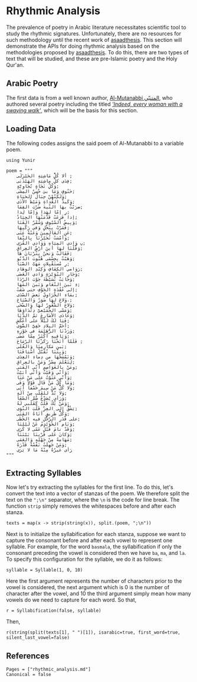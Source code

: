 Rhythmic Analysis
=============
The prevalence of poetry in Arabic literature necessitates scientific tool to study the rhythmic signatures. Unfortunately, there are no resources for such methodology until the recent work of [asaadthesis](@citet). This section will demonstrate the APIs for doing rhythmic analysis based on the methodologies proposed by [asaadthesis](@citet). To do this, there are two types of text that will be studied, and these are pre-Islamic poetry and the Holy Qur'an.

## Arabic Poetry
The first data is from a well known author, [Al-Mutanabbi المتنبّي](https://en.wikipedia.org/wiki/Al-Mutanabbi), who authored several poetry including the titled [*'Indeed, every woman with a swaying walk'*](https://www.youtube.com/watch?v=9c1IrQwfYFM), which will be the basis for this section.
## Loading Data
The following codes assigns the said poem of Al-Mutanabbi to a variable poem.
```@example abc
using Yunir

poem = """
    ألا كُلُّ مَاشِيَةِ الخَيْزَلَى ;
    فِدَى كلِّ ماشِيَةِ الهَيْذَبَى;
    وَكُلِّ نَجَاةٍ بُجَاوِيَّةٍ;
    خَنُوفٍ وَمَا بيَ حُسنُ المِشَى;
    وَلَكِنّهُنّ حِبَالُ الحَيَاةِ;
    وَكَيدُ العُداةِ وَمَيْطُ الأذَى;
    ضرَبْتُ بهَا التّيهَ ضَرْبَ القِمَا;
    رِ إمّا لهَذا وَإمّا لِذا;
    إذا فَزِعَتْ قَدّمَتْهَا الجِيَادُ;
    وَبِيضُ السّيُوفِ وَسُمْرُ القَنَا;
    فَمَرّتْ بِنَخْلٍ وَفي رَكْبِهَا;
    عَنِ العَالَمِينَ وَعَنْهُ غِنَى;
    وَأمْسَتْ تُخَيّرُنَا بِالنّقا;
    بِ وَادي المِيَاهِ وَوَادي القُرَى;
    وَقُلْنَا لهَا أينَ أرْضُ العِراقِ;
    فَقَالَتْ وَنحنُ بِتُرْبَانَ هَا;
    وَهَبّتْ بِحِسْمَى هُبُوبَ الدَّبُو;
    رِ مُستَقْبِلاتٍ مَهَبَّ الصَّبَا;
    رَوَامي الكِفَافِ وَكِبْدِ الوِهَادِ;
    وَجَارِ البُوَيْرَةِ وَادي الغَضَى;
    وَجَابَتْ بُسَيْطَةَ جَوْبَ الرِّدَا;
    ءِ بَينَ النّعَامِ وَبَينَ المَهَا;
    إلى عُقْدَةِ الجَوْفِ حتى شَفَتْ;
    بمَاءِ الجُرَاوِيّ بَعضَ الصّدَى;
    وَلاحَ لهَا صَوَرٌ وَالصّبَاحَ،;
    وَلاحَ الشَّغُورُ لهَا وَالضّحَى;
    وَمَسّى الجُمَيْعيَّ دِئْدَاؤهَا;
    وَغَادَى الأضَارِعَ ثمّ الدَّنَا;
    فَيَا لَكَ لَيْلاً على أعْكُشٍ;
    أحَمَّ البِلادِ خَفِيَّ الصُّوَى;
    وَرَدْنَا الرُّهَيْمَةَ في جَوْزِهِ;
    وَبَاقيهِ أكْثَرُ مِمّا مَضَى;
    فَلَمّا أنَخْنَا رَكَزْنَا الرّمَاحَ ;
    بَين مَكارِمِنَا وَالعُلَى;
    وَبِتْنَا نُقَبّلُ أسْيَافَنَا;
    وَنَمْسَحُهَا من دِماءِ العِدَى;
    لِتَعْلَمَ مِصْرُ وَمَنْ بالعِراقِ;
    ومَنْ بالعَوَاصِمِ أنّي الفَتى;
    وَأنّي وَفَيْتُ وَأنّي أبَيْتُ;
    وَأنّي عَتَوْتُ على مَنْ عَتَا;
    وَمَا كُلّ مَنْ قَالَ قَوْلاً وَفَى;
    وَلا كُلُّ مَنْ سِيمَ خَسْفاً أبَى;
    وَلا بُدَّ للقَلْبِ مِنْ آلَةٍ;
    وَرَأيٍ يُصَدِّعُ صُمَّ الصّفَا;
    وَمَنْ يَكُ قَلْبٌ كَقَلْبي لَهُ;
    يَشُقُّ إلى العِزِّ قَلْبَ التَّوَى;
    وَكُلُّ طَرِيقٍ أتَاهُ الفَتَى;
    على قَدَرِ الرِّجْلِ فيه الخُطَى;
    وَنَام الخُوَيْدِمُ عَنْ لَيْلِنَا;
    وَقَدْ نامَ قَبْلُ عَمًى لا كَرَى;
    وَكانَ عَلى قُرْبِنَا بَيْنَنَا;
    مَهَامِهُ مِنْ جَهْلِهِ وَالعَمَى;
    وَمَنْ جَهِلَتْ نَفْسُهُ قَدْرَهُ;
    رَأى غَيرُهُ مِنْهُ مَا لا يَرَى
"""
```
## Extracting Syllables
Now let's try extracting the syllables for the first line. To do this, let's convert the text into a vector of stanzas of the poem. We therefore split the text on the `";\n"` separator, where the `\n` is the code for line break. The function `strip` simply removes the whitespaces before and after each stanza.
```@example abc
texts = map(x -> strip(string(x)), split.(poem, ";\n"))
```
Next is to initialize the syllabification for each stanza, suppose we want to capture the consonant before and after each vowel to represent one syllable. For example, for the word `basmala`, the syllabification if only the consonant preceding the vowel is considered then we have `ba`, `ma`, and `la`. To specify this configuration for the syllable, we do it as follows:
```@repl abc
syllable = Syllable(1, 0, 10)
```
Here the first argument represents the number of characters prior to the vowel is considered, the next argument which is 0 is the number of character after the vowel, and 10 the third argument simply mean how many vowels do we need to capture for each word. So that,
```@repl abc
r = Syllabification(false, syllable)
```
Then,
```@repl abc
r(string(split(texts[1], " ")[1]), isarabic=true, first_word=true, silent_last_vowel=false)
```

## References
```@bibliography
Pages = ["rhythmic_analysis.md"]
Canonical = false
```